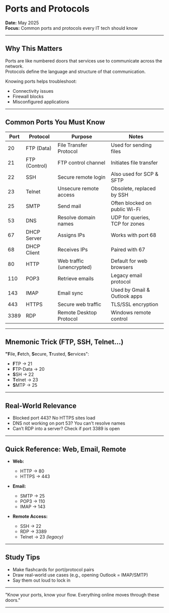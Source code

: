 # Ports and Protocols

**Date:** May 2025  
**Focus:** Common ports and protocols every IT tech should know

---

## Why This Matters

Ports are like numbered doors that services use to communicate across the network.  
Protocols define the language and structure of that communication.

Knowing ports helps troubleshoot:
- Connectivity issues
- Firewall blocks
- Misconfigured applications

---

## Common Ports You Must Know

| Port | Protocol | Purpose                          | Notes                          |
|------|----------|----------------------------------|--------------------------------|
| 20   | FTP (Data)       | File Transfer Protocol           | Used for sending files        |
| 21   | FTP (Control)    | FTP control channel              | Initiates file transfer        |
| 22   | SSH              | Secure remote login              | Also used for SCP & SFTP       |
| 23   | Telnet           | Unsecure remote access           | Obsolete, replaced by SSH      |
| 25   | SMTP             | Send mail                        | Often blocked on public Wi-Fi  |
| 53   | DNS              | Resolve domain names             | UDP for queries, TCP for zones |
| 67   | DHCP Server      | Assigns IPs                      | Works with port 68             |
| 68   | DHCP Client      | Receives IPs                     | Paired with 67                 |
| 80   | HTTP             | Web traffic (unencrypted)        | Default for web browsers       |
| 110  | POP3             | Retrieve emails                  | Legacy email protocol          |
| 143  | IMAP             | Email sync                       | Used by Gmail & Outlook apps   |
| 443  | HTTPS            | Secure web traffic               | TLS/SSL encryption             |
| 3389 | RDP              | Remote Desktop Protocol          | Windows remote control         |

---

## Mnemonic Trick (FTP, SSH, Telnet…)

**"F**ile, **F**etch, **S**ecure, **T**rusted, **S**ervices":  
- **F**TP → 21  
- **F**TP-Data → 20  
- **S**SH → 22  
- **T**elnet → 23  
- **S**MTP → 25

---

## Real-World Relevance

- Blocked port 443? No HTTPS sites load  
- DNS not working on port 53? You can't resolve names  
- Can’t RDP into a server? Check if port 3389 is open

---

## Quick Reference: Web, Email, Remote

- **Web:**  
  - HTTP → 80  
  - HTTPS → 443

- **Email:**  
  - SMTP → 25  
  - POP3 → 110  
  - IMAP → 143

- **Remote Access:**  
  - SSH → 22  
  - RDP → 3389  
  - Telnet → 23 *(legacy)*

---

## Study Tips

- Make flashcards for port/protocol pairs  
- Draw real-world use cases (e.g., opening Outlook = IMAP/SMTP)  
- Say them out loud to lock in

---

"Know your ports, know your flow. Everything online moves through these doors."

---
